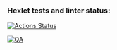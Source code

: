 ### Hexlet tests and linter status:

[![Actions Status](https://github.com/Creepycreep/typescript-project-81/actions/workflows/hexlet-check.yml/badge.svg)](https://github.com/Creepycreep/typescript-project-81/actions)

[![QA](https://github.com/Creepycreep/typescript-project-81/actions/workflows/QA.yml/badge.svg)](https://github.com/Creepycreep/typescript-project-81/actions/workflows/QA.yml)
